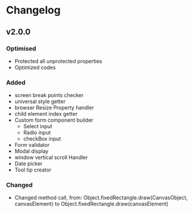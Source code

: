 # Changelog

## v2.0.0
### Optimised
- Protected all unprotected properties
- Optimized codes

### Added
- screen break points checker
- universal style getter
- browser Resize Property handler
- child element index getter
- Custom form component builder
  - Select input
  - Radio input
  - checkBox input
- Form validator
- Modal display
- window vertical scroll Handler
- Date picker
- Tool tip creator

### Changed
- Changed method call, from: 	Object.fixedRectangle.draw(CanvasObject, canvasElement) to Object.fixedRectangle.draw(canvasElement)
